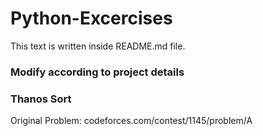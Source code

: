 # Python-Excercises

This text is written inside README.md file.

### Modify according to project details

### Thanos Sort

Original Problem: codeforces.com/contest/1145/problem/A
